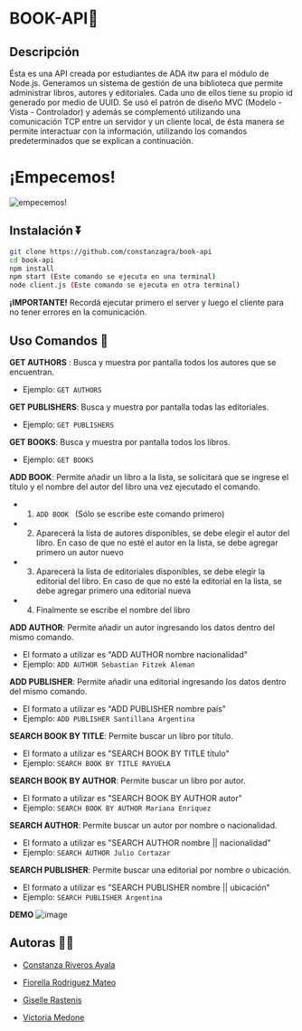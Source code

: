 
# BOOK-API📓

## Descripción

Ésta es una API creada por estudiantes de ADA itw para el módulo de Node.js. 
Generamos un sistema de gestión de una biblioteca que permite administrar libros, autores y editoriales. Cada uno de ellos tiene su propio id generado por medio de UUID. Se usó el patrón de diseño MVC (Modelo - Vista - Controlador) y además se complementó utilizando una comunicación TCP entre un servidor y un cliente local, de ésta manera se permite interactuar con la información, utilizando los comandos predeterminados que se explican a continuación.

# ¡Empecemos!

![empecemos!](https://media3.giphy.com/media/v1.Y2lkPTc5MGI3NjExNTVnY2MyMHgzdTRnZnVic3l0NXdmbTE0aDNkcm54MHV1MDZ1eWgzdSZlcD12MV9pbnRlcm5hbF9naWZfYnlfaWQmY3Q9Zw/LMcB8XospGZO8UQq87/giphy.gif)

## Instalación ⏬
```bash
git clone https://github.com/constanzagra/book-api
cd book-api
npm install
npm start (Este comando se ejecuta en una terminal)
node client.js (Este comando se ejecuta en otra terminal)
```
**¡IMPORTANTE!**
Recordá ejecutar primero el server y luego el cliente para no tener errores en la comunicación.

## Uso Comandos 🚀

**GET AUTHORS** : Busca y muestra por pantalla todos los autores que se encuentran.
- Ejemplo: ```GET AUTHORS ```

**GET PUBLISHERS**: Busca y muestra por pantalla todas las editoriales.
- Ejemplo: ```GET PUBLISHERS ```

**GET BOOKS**: Busca y muestra por pantalla todos los libros.
- Ejemplo: ```GET BOOKS ```

**ADD BOOK**: Permite añadir un libro a la lista, se solicitará que se ingrese el título y el nombre del autor del libro una vez ejecutado el comando.

- 1. ```ADD BOOK ``` (Sólo se escribe este comando primero)
- 2. Aparecerá la lista de autores disponibles, se debe elegir el autor del libro. En caso de que no esté el autor en la lista, se debe agregar primero un autor nuevo
- 3. Aparecerá la lista de editoriales disponibles, se debe elegir la editorial del libro. En caso de que no esté la editorial en la lista, se debe agregar primero una editorial nueva
- 4. Finalmente se escribe el nombre del libro

**ADD AUTHOR**: Permite añadir un autor ingresando los datos dentro del mismo comando.  
- El formato a utilizar es "ADD AUTHOR nombre nacionalidad" 
- Ejemplo: ```ADD AUTHOR Sebastian Fitzek Aleman```

**ADD PUBLISHER**: Permite añadir una editorial ingresando los datos dentro del mismo comando. 
- El formato a utilizar es "ADD PUBLISHER nombre país"
- Ejemplo: ```ADD PUBLISHER Santillana Argentina```

**SEARCH BOOK BY TITLE**: Permite buscar un libro por título.
- El formato a utilizar es "SEARCH BOOK BY TITLE título"
- Ejemplo: ``` SEARCH BOOK BY TITLE RAYUELA ```

**SEARCH BOOK BY AUTHOR**: Permite buscar un libro por autor.
- El formato a utilizar es "SEARCH BOOK BY AUTHOR autor"
- Ejemplo: ``` SEARCH BOOK BY AUTHOR Mariana Enriquez ```

**SEARCH AUTHOR**: Permite buscar un autor por nombre o nacionalidad.
- El formato a utilizar es "SEARCH AUTHOR nombre || nacionalidad" 
- Ejemplo: ``` SEARCH AUTHOR Julio Cortazar  ```

**SEARCH PUBLISHER**: Permite buscar una editorial por nombre o ubicación.
- El formato a utilizar es "SEARCH PUBLISHER nombre || ubicación"
- Ejemplo: ``` SEARCH PUBLISHER Argentina ```


**DEMO**
![image](https://github.com/user-attachments/assets/7eb4cab2-974b-45d7-a8b7-882b6db9fc08)


## Autoras 🕵️‍♂️

- [Constanza Riveros Ayala ](https://github.com/constanzagra)

- [Fiorella Rodriguez Mateo ](https://github.com/fiorellam)

- [Giselle Rastenis ](https://github.com/GegeRastenis)

- [Victoria Medone ](https://github.com/victoriamedone)
